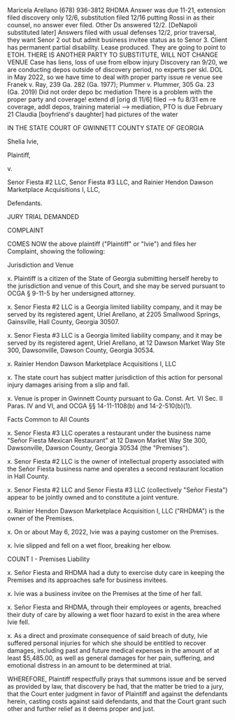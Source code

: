 Maricela Arellano (678) 936-3812 RHDMA Answer was due 11-21, extension filed discovery only 12/6, substitution filed 12/16 putting Rossi in as their counsel, no answer ever filed. Other Ds answered 12/2. [DeNapoli substituted later] Answers filed with usual defenses 12/2, prior traversal, they want Senor 2 out but admit business invitee status as to Senor 3. Client has permanent partial disability. Lease produced. They are going to point to ETOH.  THERE IS ANOTHER PARTY TO SUBSTITUTE, WILL NOT CHANGE VENUE Case has liens, loss of use from elbow injury Discovery ran 9/20, we are conducting depos outside of discovery period, no experts per skl.  DOL in May 2022, so we have time to deal with proper party issue re venue see Franek v. Ray, 239 Ga. 282 (Ga. 1977); Plummer v. Plummer, 305 Ga. 23 (Ga. 2019) Did not order depo bc mediation There is a problem with the proper party and coverage!  extend dl [orig dl 11/6] filed --> fu 8/31 em re coverage, addl depos, training material --> mediation, PTO is due February 21 Claudia [boyfriend's daughter] had pictures of the water

IN THE STATE COURT OF GWINNETT COUNTY
STATE OF GEORGIA

Shelia Ivie,

Plaintiff,

v.

Senor Fiesta #2 LLC, Senor Fiesta #3 LLC, and
Rainier Hendon Dawson Marketplace Acquisitions I, LLC,

Defendants.

JURY TRIAL DEMANDED

COMPLAINT

COMES NOW the above plaintiff ("Plaintiff" or "Ivie") and files her Complaint, showing the following:

Jurisdiction and Venue

x. Plaintiff is a citizen of the State of Georgia submitting herself hereby to the jurisdiction and venue of this Court, and she may be served pursuant to OCGA § 9-11-5 by her undersigned attorney.

x. Senor Fiesta #2 LLC is a Georgia limited liability company, and it may be served by its registered agent, Uriel Arellano, at 2205 Smallwood Springs, Gainsville, Hall County, Georgia 30507.

x. Senor Fiesta #3 LLC is a Georgia limited liability company, and it may be served by its registered agent, Uriel Arellano, at 12 Dawson Market Way Ste 300, Dawsonville, Dawson County, Georgia 30534.

x. Rainier Hendon Dawson Marketplace Acquisitions I, LLC 

x. The state court has subject matter jurisdiction of this action for personal injury damages arising from a slip and fall.

x. Venue is proper in Gwinnett County pursuant to Ga. Const. Art. VI Sec. II Paras. IV and VI, and OCGA §§ 14-11-1108(b) and 14-2-510(b)(1).

Facts Common to All Counts

x. Senor Fiesta #3 LLC operates a restaurant under the business name "Señor Fiesta Mexican Restaurant" at 12 Dawon Market Way Ste 300, Dawsonville, Dawson County, Georgia 30534 (the "Premises").

x. Senor Fiesta #2 LLC is the owner of intellectual property associated with the Señor Fiesta business name and operates a second restaurant location in Hall County.

x. Senor Fiesta #2 LLC and Senor Fiesta #3 LLC (collectively "Señor Fiesta") appear to be jointly owned and to constitute a joint venture.

x. Rainier Hendon Dawson Marketplace Acquisition I, LLC ("RHDMA") is the owner of the Premises.

x. On or about May 6, 2022, Ivie was a paying customer on the Premises.

x. Ivie slipped and fell on a wet floor, breaking her elbow.

COUNT I - Premises Liability

x. Señor Fiesta and RHDMA had a duty to exercise duty care in keeping the Premises and its approaches safe for business invitees.

x. Ivie was a business invitee on the Premises at the time of her fall.

x. Señor Fiesta and RHDMA, through their employees or agents, breached their duty of care by allowing a wet floor hazard to exist in the area where Ivie fell.

x. As a direct and proximate consequence of said breach of duty, Ivie suffered personal injuries for which she should be entitled to recover damages, including past and future medical expenses in the amount of at least $5,485.00, as well as general damages for her pain, suffering, and emotional distress in an amount to be determined at trial.

WHEREFORE, Plaintiff respectfully prays that summons issue and be served as provided by law, that discovery be had, that the matter be tried to a jury, that the Court enter judgment in favor of Plaintiff and against the defendants herein, casting costs against said defendants, and that the Court grant such other and further relief as it deems proper and just.
